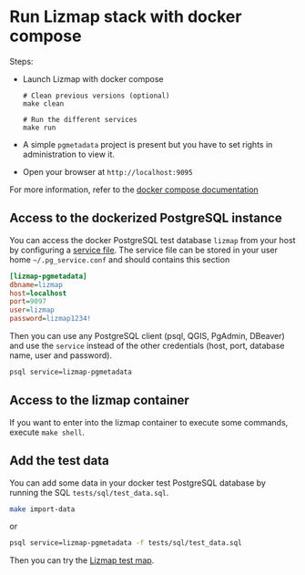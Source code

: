# Run Lizmap stack with docker compose

Steps:

- Launch Lizmap with docker compose
    ```
    # Clean previous versions (optional)
    make clean

    # Run the different services
    make run
    ```

- A simple `pgmetadata` project is present but you have to set rights in administration to view it.

- Open your browser at `http://localhost:9095`

For more information, refer to the [docker compose documentation](https://docs.docker.com/compose/)

## Access to the dockerized PostgreSQL instance

You can access the docker PostgreSQL test database `lizmap` from your host by configuring a
[service file](https://docs.qgis.org/latest/en/docs/user_manual/managing_data_source/opening_data.html#postgresql-service-connection-file).
The service file can be stored in your user home `~/.pg_service.conf` and should contains this section

```ini
[lizmap-pgmetadata]
dbname=lizmap
host=localhost
port=9097
user=lizmap
password=lizmap1234!
```

Then you can use any PostgreSQL client (psql, QGIS, PgAdmin, DBeaver) and use the `service`
instead of the other credentials (host, port, database name, user and password).

```bash
psql service=lizmap-pgmetadata
```

## Access to the lizmap container

If you want to enter into the lizmap container to execute some commands, 
execute `make shell`.

## Add the test data

You can add some data in your docker test PostgreSQL database by running the SQL `tests/sql/test_data.sql`.

```bash
make import-data
```
or
```bash
psql service=lizmap-pgmetadata -f tests/sql/test_data.sql
```

Then you can try the [Lizmap test map](http://localhost:9095/index.php/view/map/?repository=pgmetadata&project=pgmetadata).
